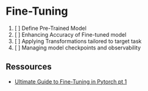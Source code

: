 # Fine-Tuning

1. [ ] Define Pre-Trained Model
2. [ ] Enhancing Accuracy of Fine-tuned model
3. [ ] Applying Transformations tailored to target task
4. [ ] Managing model checkpoints and observability


## Ressources

- [Ultimate Guide to Fine-Tuning in Pytorch pt 1](https://rumn.medium.com/part-1-ultimate-guide-to-fine-tuning-in-pytorch-pre-trained-model-and-its-configuration-8990194b71e)

